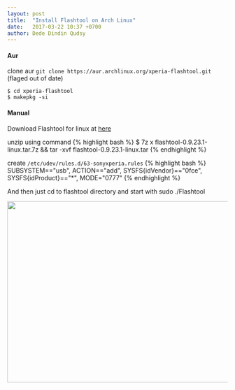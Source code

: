 ```yaml
---
layout: post
title:  "Install Flashtool on Arch Linux"
date:   2017-03-22 10:37 +0700
author: Dede Dindin Qudsy
---
```

#### Aur
clone aur ``git clone https://aur.archlinux.org/xperia-flashtool.git`` (flaged out of date)
```
$ cd xperia-flashtool
$ makepkg -si
```
#### Manual
Download Flashtool for linux at <a href="http://www.flashtool.net/downloads_linux.php">here</a>

unzip using command
{% highlight bash %}
$ 7z x flashtool-0.9.23.1-linux.tar.7z && tar -xvf flashtool-0.9.23.1-linux.tar
{% endhighlight %}

create ``/etc/udev/rules.d/63-sonyxperia.rules``
{% highlight bash %}
SUBSYSTEM=="usb", ACTION=="add", SYSFS{idVendor}=="0fce", SYSFS{idProduct}=="*", MODE="0777"
{% endhighlight %}

And then just cd to flashtool directory and start with sudo ./Flashtool

<a href="https://xtrymind.files.wordpress.com/2017/03/screenshot-from-2017-03-10-07-29-50.png"><img class="alignnone size-full wp-image-630" src="https://xtrymind.files.wordpress.com/2017/03/screenshot-from-2017-03-10-07-29-50.png" alt="" width="739" height="415" /></a>
